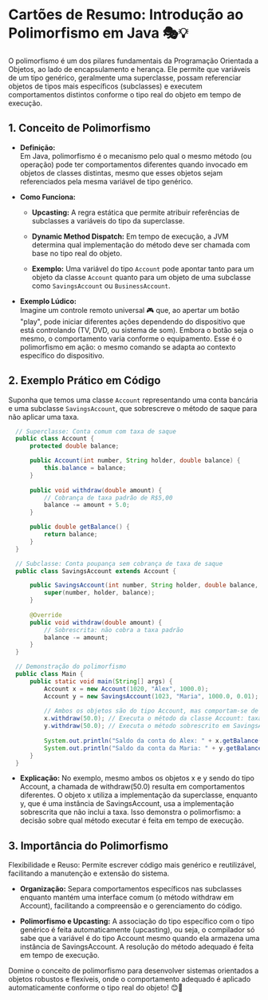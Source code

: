 # Cartões de Resumo: Introdução ao Polimorfismo em Java 🎭💡

  O polimorfismo é um dos pilares fundamentais da Programação Orientada a Objetos, ao lado de encapsulamento e herança. Ele permite que variáveis de um tipo genérico, geralmente uma superclasse, possam referenciar objetos de tipos mais específicos (subclasses) e executem comportamentos distintos conforme o tipo real do objeto em tempo de execução.


## 1. Conceito de Polimorfismo

  - **Definição:**  
    Em Java, polimorfismo é o mecanismo pelo qual o mesmo método (ou operação) pode ter comportamentos diferentes quando invocado em objetos de classes distintas, mesmo que esses objetos sejam referenciados pela mesma variável de tipo genérico.
  
  - **Como Funciona:**  
    
    - **Upcasting:** A regra estática que permite atribuir referências de subclasses a variáveis do tipo da superclasse.  
    
    - **Dynamic Method Dispatch:** Em tempo de execução, a JVM determina qual implementação do método deve ser chamada com base no tipo real do objeto.  
    
    - **Exemplo:** Uma variável do tipo `Account` pode apontar tanto para um objeto da classe `Account` quanto para um objeto de uma subclasse como `SavingsAccount` ou `BusinessAccount`.

  - **Exemplo Lúdico:**  
  Imagine um controle remoto universal 🎮 que, ao apertar um botão "play", pode iniciar diferentes ações dependendo do dispositivo que está controlando (TV, DVD, ou sistema de som). Embora o botão seja o mesmo, o comportamento varia conforme o equipamento. Esse é o polimorfismo em ação: o mesmo comando se adapta ao contexto específico do dispositivo.


## 2. Exemplo Prático em Código

  Suponha que temos uma classe `Account` representando uma conta bancária e uma subclasse `SavingsAccount`, que sobrescreve o método de saque para não aplicar uma taxa.
  ```java
    // Superclasse: Conta comum com taxa de saque
    public class Account {
        protected double balance;

        public Account(int number, String holder, double balance) {
            this.balance = balance;
        }
        
        public void withdraw(double amount) {
            // Cobrança de taxa padrão de R$5,00
            balance -= amount + 5.0;
        }

        public double getBalance() {
            return balance;
        }
    }

    // Subclasse: Conta poupança sem cobrança de taxa de saque
    public class SavingsAccount extends Account {

        public SavingsAccount(int number, String holder, double balance, double interestRate) {
            super(number, holder, balance);
        }
        
        @Override
        public void withdraw(double amount) {
            // Sobrescrita: não cobra a taxa padrão
            balance -= amount;
        }
    }

    // Demonstração do polimorfismo
    public class Main {
        public static void main(String[] args) {
            Account x = new Account(1020, "Alex", 1000.0);
            Account y = new SavingsAccount(1023, "Maria", 1000.0, 0.01);
            
            // Ambos os objetos são do tipo Account, mas comportam-se de maneira diferente:
            x.withdraw(50.0); // Executa o método da classe Account: taxa de R$5,00 é cobrada.
            y.withdraw(50.0); // Executa o método sobrescrito em SavingsAccount: sem cobrança de taxa.
            
            System.out.println("Saldo da conta do Alex: " + x.getBalance());
            System.out.println("Saldo da conta da Maria: " + y.getBalance());
        }
    }
 ```

  - **Explicação:**
    No exemplo, mesmo ambos os objetos x e y sendo do tipo Account, a chamada de withdraw(50.0) resulta em comportamentos diferentes. O objeto x utiliza a implementação da superclasse, enquanto y, que é uma instância de SavingsAccount, usa a implementação sobrescrita que não inclui a taxa. Isso demonstra o polimorfismo: a decisão sobre qual método executar é feita em tempo de execução.


## 3. Importância do Polimorfismo

  Flexibilidade e Reuso: Permite escrever código mais genérico e reutilizável, facilitando a manutenção e extensão do sistema.

  - **Organização:** Separa comportamentos específicos nas subclasses enquanto mantém uma interface comum (o método withdraw em Account), facilitando a compreensão e o gerenciamento do código.

  - **Polimorfismo e Upcasting:** A associação do tipo específico com o tipo genérico é feita automaticamente (upcasting), ou seja, o compilador só sabe que a variável é do tipo Account mesmo quando ela armazena uma instância de SavingsAccount. A resolução do método adequado é feita em tempo de execução.

Domine o conceito de polimorfismo para desenvolver sistemas orientados a objetos robustos e flexíveis, onde o comportamento adequado é aplicado automaticamente conforme o tipo real do objeto! 😊🚀
